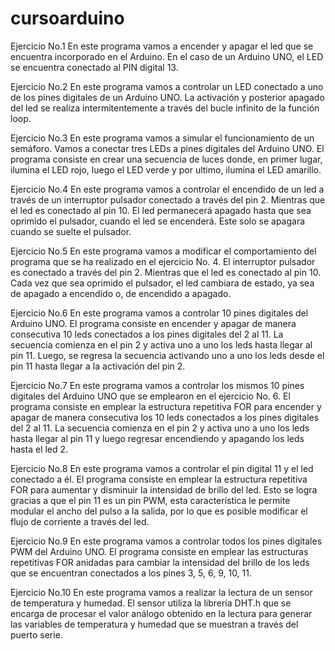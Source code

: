 # cursoarduino

Ejercicio No.1
En este programa vamos a encender y apagar el led que se encuentra incorporado en el Arduino. En el caso de un Arduino UNO, el LED se encuentra conectado al PIN digital 13.

Ejercicio No.2
En este programa vamos a controlar un LED conectado a uno de los pines digitales de un Arduino UNO. La activación y posterior apagado del led se realiza intermitentemente a través del bucle infinito de la función loop.

Ejercicio No.3
En este programa vamos a simular el funcionamiento de un semáforo. Vamos a conectar tres LEDs a pines digitales del Arduino UNO. El programa consiste en crear una secuencia de luces donde, en primer lugar, ilumina el LED rojo, luego el LED verde y por ultimo, ilumina el LED amarillo.

Ejercicio No.4
En este programa vamos a controlar el encendido de un led a través de un interruptor pulsador conectado a través del pin 2. Mientras que el led es conectado al pin 10. El led permanecerá apagado hasta que sea oprimido el pulsador, cuando el led se encenderá. Este solo se apagara cuando se suelte el pulsador.

Ejercicio No.5
En este programa vamos a modificar el comportamiento del programa que se ha realizado en el ejercicio No. 4. El interruptor pulsador es conectado a través del pin 2. Mientras que el led es conectado al pin 10. Cada vez que sea oprimido el pulsador, el led cambiara de estado, ya sea de apagado a encendido o, de encendido a apagado.

Ejercicio No.6
En este programa vamos a controlar 10 pines digitales del Arduino UNO. El programa consiste en encender y apagar de manera consecutiva 10 leds conectados a los pines digitales del 2 al 11. La secuencia comienza en el pin 2 y activa uno a uno los leds hasta llegar al pin 11. Luego, se regresa la secuencia activando uno a uno los leds desde el pin 11 hasta llegar a la activación del pin 2.

Ejercicio No.7
En este programa vamos a controlar los mismos 10 pines digitales del Arduino UNO que se emplearon en el ejercicio No. 6. El programa consiste en emplear la estructura repetitiva FOR para encender y apagar de manera consecutiva los 10 leds conectados a los pines digitales del 2 al 11. La secuencia comienza en el pin 2 y activa uno a uno los leds hasta llegar al pin 11 y luego regresar encendiendo y apagando los leds hasta el led 2.

Ejercicio No.8
En este programa vamos a controlar el pin digital 11 y el led conectado a él. El programa consiste en emplear la estructura repetitiva FOR para aumentar y disminuir la intensidad de brillo del led. Esto se logra gracias a que el pin 11 es un pin PWM, esta característica le permite modular el ancho del pulso a la salida, por lo que es posible modificar el flujo de corriente a través del led.

Ejercicio No.9
En este programa vamos a controlar todos los pines digitales PWM del Arduino UNO. El programa consiste en emplear las estructuras repetitivas FOR anidadas para cambiar la intensidad del brillo de los leds que se encuentran conectados a los pines 3, 5, 6, 9, 10, 11.

Ejercicio No.10
En este programa vamos a realizar la lectura de un sensor de temperatura y humedad. El sensor utiliza la librería DHT.h que se encarga de procesar el valor análogo obtenido en la lectura para generar las variables de temperatura y humedad que se muestran a través del puerto serie.

